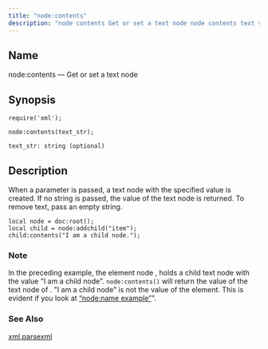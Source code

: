 ```yaml
---
title: "node:contents"
description: "node contents Get or set a text node node contents text str When a parameter is passed a text node with the specified value is created If no string is passed the value of the text node is returned To remove text pass an empty string Example 70 79 node..."
---
```


<a name="lua.ref.xml.node_contents"></a> 
## Name

node:contents — Get or set a text node

<a name="idp19395104"></a> 
## Synopsis

`require('xml');`

`node:contents(text_str);`

`text_str: string (optional)`<a name="idp19398768"></a> 
## Description

When a parameter is passed, a text node with the specified value is created. If no string is passed, the value of the text node is returned. To remove text, pass an empty string.

<a name="idp19400592"></a> 


```
local node = doc:root();
local child = node:addchild("item");
child:contents("I am a child node.");
```

### Note

In the preceding example, the element node <item>, holds a child text node with the value "I am a child node". `node:contents()` will return the value of the text node of <item>. "I am a child node" is not the value of the <item> element. This is evident if you look at [“node:name example”](/momentum/4/lua/ref-xml-node-name#lua.ref.xml.node_name.example)".

<a name="idp19404480"></a> 
### See Also

[xml.parsexml](/momentum/4/lua/ref-xml-parsexml)